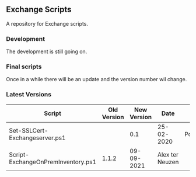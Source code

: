 ## Exchange Scripts

A repository for Exchange scripts. 

### Development

The development is still going on. 

### Final scripts

Once in a while there will be an update and the version number wil change.


### Latest Versions

| Script | Old Version | New Version | Date | NickName |
| --- | --- | --- | --- | --- |
| Set-SSLCert-Exchangeserver.ps1 |  | 0.1 | 25-02-2020| PowerShellDude|
| Script-ExchangeOnPremInventory.ps1 | 1.1.2 | 09-09-2021 | Alex ter Neuzen|
